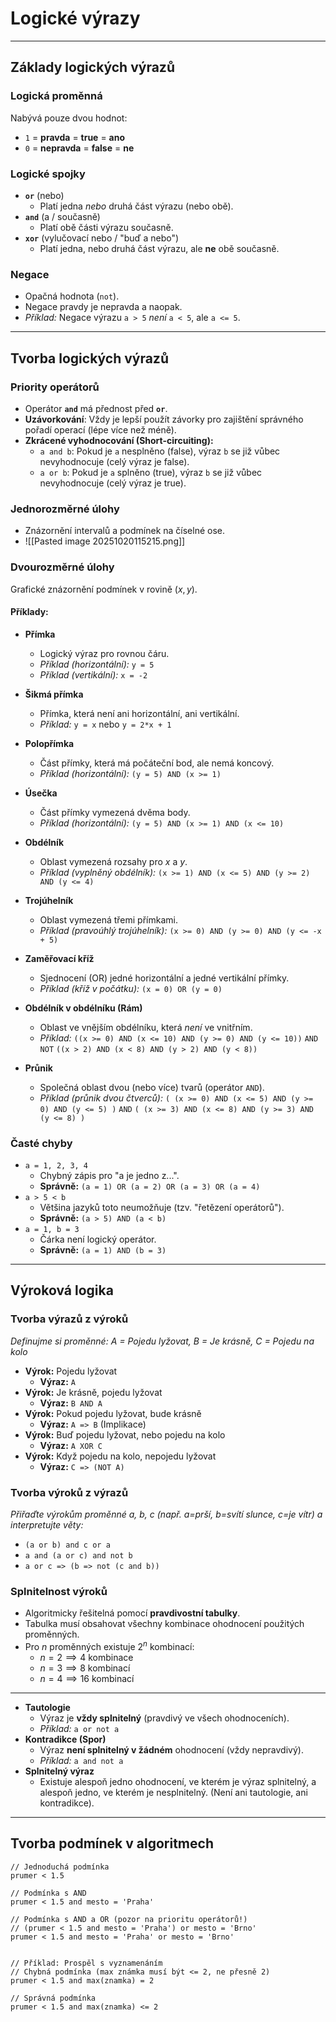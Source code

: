 # Logické výrazy

---

## Základy logických výrazů

### Logická proměnná
Nabývá pouze dvou hodnot:
-   `1` = **pravda** = **true** = **ano**
-   `0` = **nepravda** = **false** = **ne**

### Logické spojky
-   **`or`** (nebo)
    -   Platí jedna *nebo* druhá část výrazu (nebo obě).
-   **`and`** (a / současně)
    -   Platí obě části výrazu současně.
-   **`xor`** (vylučovací nebo / "buď a nebo")
    -   Platí jedna, nebo druhá část výrazu, ale **ne** obě současně.

### Negace
-   Opačná hodnota (`not`).
-   Negace pravdy je nepravda a naopak.
-   *Příklad:* Negace výrazu `a > 5` *není* `a < 5`, ale `a <= 5`.

---

## Tvorba logických výrazů

### Priority operátorů
-   Operátor **`and`** má přednost před **`or`**.
-   **Uzávorkování**: Vždy je lepší použít závorky pro zajištění správného pořadí operací (lépe více než méně).
-   **Zkrácené vyhodnocování (Short-circuiting):**
    -   `a and b`: Pokud je `a` nesplněno (false), výraz `b` se již vůbec nevyhodnocuje (celý výraz je false).
    -   `a or b`: Pokud je `a` splněno (true), výraz `b` se již vůbec nevyhodnocuje (celý výraz je true).

### Jednorozměrné úlohy
-   Znázornění intervalů a podmínek na číselné ose.
-   ![[Pasted image 20251020115215.png]]

### Dvourozměrné úlohy
Grafické znázornění podmínek v rovině ($x, y$).

#### Příklady:
-   **Přímka**
    -   Logický výraz pro rovnou čáru.
    -   *Příklad (horizontální):* `y = 5`
    -   *Příklad (vertikální):* `x = -2`

-   **Šikmá přímka**
    -   Přímka, která není ani horizontální, ani vertikální.
    -   *Příklad:* `y = x` nebo `y = 2*x + 1`

-   **Polopřímka**
    -   Část přímky, která má počáteční bod, ale nemá koncový.
    -   *Příklad (horizontální):* `(y = 5) AND (x >= 1)`

-   **Úsečka**
    -   Část přímky vymezená dvěma body.
    -   *Příklad (horizontální):* `(y = 5) AND (x >= 1) AND (x <= 10)`

-   **Obdélník**
    -   Oblast vymezená rozsahy pro $x$ a $y$.
    -   *Příklad (vyplněný obdélník):* `(x >= 1) AND (x <= 5) AND (y >= 2) AND (y <= 4)`

-   **Trojúhelník**
    -   Oblast vymezená třemi přímkami.
    -   *Příklad (pravoúhlý trojúhelník):* `(x >= 0) AND (y >= 0) AND (y <= -x + 5)`

-   **Zaměřovací kříž**
    -   Sjednocení (OR) jedné horizontální a jedné vertikální přímky.
    -   *Příklad (kříž v počátku):* `(x = 0) OR (y = 0)`

-   **Obdélník v obdélníku (Rám)**
    -   Oblast ve vnějším obdélníku, která *není* ve vnitřním.
    -   *Příklad:*
        `((x >= 0) AND (x <= 10) AND (y >= 0) AND (y <= 10))`
        `AND NOT`
        `((x > 2) AND (x < 8) AND (y > 2) AND (y < 8))`

-   **Průnik**
    -   Společná oblast dvou (nebo více) tvarů (operátor `AND`).
    -   *Příklad (průnik dvou čtverců):*
        `( (x >= 0) AND (x <= 5) AND (y >= 0) AND (y <= 5) )`
        `AND`
        `( (x >= 3) AND (x <= 8) AND (y >= 3) AND (y <= 8) )`

### Časté chyby
-   `a = 1, 2, 3, 4`
    -   Chybný zápis pro "a je jedno z...".
    -   **Správně:** `(a = 1) OR (a = 2) OR (a = 3) OR (a = 4)`
-   `a > 5 < b`
    -   Většina jazyků toto neumožňuje (tzv. "řetězení operátorů").
    -   **Správně:** `(a > 5) AND (a < b)`
-   `a = 1, b = 3`
    -   Čárka není logický operátor.
    -   **Správně:** `(a = 1) AND (b = 3)`

---

## Výroková logika

### Tvorba výrazů z výroků
*Definujme si proměnné: A = Pojedu lyžovat, B = Je krásně, C = Pojedu na kolo*

-   **Výrok:** Pojedu lyžovat
    -   **Výraz:** `A`
-   **Výrok:** Je krásně, pojedu lyžovat
    -   **Výraz:** `B AND A`
-   **Výrok:** Pokud pojedu lyžovat, bude krásně
    -   **Výraz:** `A => B` (Implikace)
-   **Výrok:** Buď pojedu lyžovat, nebo pojedu na kolo
    -   **Výraz:** `A XOR C`
-   **Výrok:** Když pojedu na kolo, nepojedu lyžovat
    -   **Výraz:** `C => (NOT A)`

### Tvorba výroků z výrazů
*Přiřaďte výrokům proměnné a, b, c (např. a=prší, b=svítí slunce, c=je vítr) a interpretujte věty:*

-   `(a or b) and c or a`
-   `a and (a or c) and not b`
-   `a or c => (b => not (c and b))`

### Splnitelnost výroků
-   Algoritmicky řešitelná pomocí **pravdivostní tabulky**.
-   Tabulka musí obsahovat všechny kombinace ohodnocení použitých proměnných.
-   Pro $n$ proměnných existuje $2^n$ kombinací:
    -   $n=2 \implies 4$ kombinace
    -   $n=3 \implies 8$ kombinací
    -   $n=4 \implies 16$ kombinací

---
-   **Tautologie**
    -   Výraz je **vždy splnitelný** (pravdivý ve všech ohodnoceních).
    -   *Příklad:* `a or not a`
-   **Kontradikce (Spor)**
    -   Výraz **není splnitelný v žádném** ohodnocení (vždy nepravdivý).
    -   *Příklad:* `a and not a`
-   **Splnitelný výraz**
    -   Existuje alespoň jedno ohodnocení, ve kterém je výraz splnitelný, a alespoň jedno, ve kterém je nesplnitelný. (Není ani tautologie, ani kontradikce).

---

## Tvorba podmínek v algoritmech

```(pseudokód)
// Jednoduchá podmínka
prumer < 1.5

// Podmínka s AND
prumer < 1.5 and mesto = 'Praha'

// Podmínka s AND a OR (pozor na prioritu operátorů!)
// (prumer < 1.5 and mesto = 'Praha') or mesto = 'Brno'
prumer < 1.5 and mesto = 'Praha' or mesto = 'Brno'


// Příklad: Prospěl s vyznamenáním
// Chybná podmínka (max známka musí být <= 2, ne přesně 2)
prumer < 1.5 and max(znamka) = 2

// Správná podmínka
prumer < 1.5 and max(znamka) <= 2

